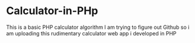 # Calculator-in-PHp
This is a basic PHP calculator algorithm
I am trying to figure out Github so i am uploading this rudimentary calculator web app i developed in PHP
